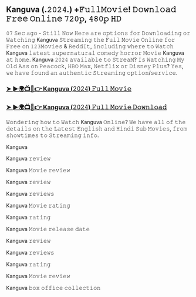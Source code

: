 ## Kanguva (.𝟸𝟶𝟸𝟺.) +𝙵𝚞𝚕𝚕𝙼𝚘𝚟𝚒𝚎! 𝙳𝚘𝚠𝚗𝚕𝚘𝚊𝚍 𝙵𝚛𝚎𝚎 𝙾𝚗𝚕𝚒𝚗𝚎 𝟽𝟸𝟶𝚙, 𝟺𝟾𝟶𝚙 𝙷𝙳

𝟶𝟽 𝚂𝚎𝚌 𝚊𝚐𝚘 - 𝚂𝚝𝚒𝚕𝚕 𝙽𝚘𝚠 𝙷𝚎𝚛𝚎 𝚊𝚛𝚎 𝚘𝚙𝚝𝚒𝚘𝚗𝚜 𝚏𝚘𝚛 𝙳𝚘𝚠𝚗𝚕𝚘𝚊𝚍𝚒𝚗𝚐 𝚘𝚛 𝚆𝚊𝚝𝚌𝚑𝚒𝚗𝚐 Kanguva 𝚂𝚝𝚛𝚎𝚊𝚖𝚒𝚗𝚐 𝚝𝚑𝚎 𝙵𝚞𝚕𝚕 𝙼𝚘𝚟𝚒𝚎 𝙾𝚗𝚕𝚒𝚗𝚎 𝚏𝚘𝚛 𝙵𝚛𝚎𝚎 𝚘𝚗 𝟷𝟸𝟹𝙼𝚘𝚟𝚒𝚎𝚜 & 𝚁𝚎𝚍𝚍𝙸𝚝, 𝚒𝚗𝚌𝚕𝚞𝚍𝚒𝚗𝚐 𝚠𝚑𝚎𝚛𝚎 𝚝𝚘 𝚆𝚊𝚝𝚌𝚑 Kanguva 𝚕𝚊𝚝𝚎𝚜𝚝 𝚜𝚞𝚙𝚎𝚛𝚗𝚊𝚝𝚞𝚛𝚊𝚕 𝚌𝚘𝚖𝚎𝚍𝚢 𝚑𝚘𝚛𝚛𝚘𝚛 𝙼𝚘𝚟𝚒𝚎 Kanguva 𝚊𝚝 𝚑𝚘𝚖𝚎. Kanguva 𝟸𝟶𝟸𝟺 𝚊𝚟𝚊𝚒𝚕𝚊𝚋𝚕𝚎 𝚝𝚘 𝚂𝚝𝚛𝚎𝚊𝙼? 𝙸𝚜 𝚆𝚊𝚝𝚌𝚑𝚒𝚗𝚐 𝙼𝚢 𝙾𝚕𝚍 𝙰𝚜𝚜 𝚘𝚗 𝙿𝚎𝚊𝚌𝚘𝚌𝚔, 𝙷𝙱𝙾 𝙼𝚊𝚡, 𝙽𝚎𝚝𝚏𝚕𝚒𝚡 𝚘𝚛 𝙳𝚒𝚜𝚗𝚎𝚢 𝙿𝚕𝚞𝚜? 𝚈𝚎𝚜, 𝚠𝚎 𝚑𝚊𝚟𝚎 𝚏𝚘𝚞𝚗𝚍 𝚊𝚗 𝚊𝚞𝚝𝚑𝚎𝚗𝚝𝚒𝚌 𝚂𝚝𝚛𝚎𝚊𝚖𝚒𝚗𝚐 𝚘𝚙𝚝𝚒𝚘𝚗/𝚜𝚎𝚛𝚟𝚒𝚌𝚎.

### [➤ ►🌍📺📱👉 Kanguva (𝟸𝟶𝟸𝟺) 𝙵𝚞𝚕𝚕 𝙼𝚘𝚟𝚒𝚎](https://t.co/0fKFodLCbf)

### [➤ ►🌍📺📱👉 Kanguva (𝟸𝟶𝟸𝟺) 𝙵𝚞𝚕𝚕 𝙼𝚘𝚟𝚒𝚎 𝙳𝚘𝚠𝚗𝚕𝚘𝚊𝚍](https://t.co/y3GUmooMEt)

𝚆𝚘𝚗𝚍𝚎𝚛𝚒𝚗𝚐 𝚑𝚘𝚠 𝚝𝚘 𝚆𝚊𝚝𝚌𝚑 Kanguva 𝙾𝚗𝚕𝚒𝚗𝚎? 𝚆𝚎 𝚑𝚊𝚟𝚎 𝚊𝚕𝚕 𝚘𝚏 𝚝𝚑𝚎 𝚍𝚎𝚝𝚊𝚒𝚕𝚜 𝚘𝚗 𝚝𝚑𝚎 𝙻𝚊𝚝𝚎𝚜𝚝 𝙴𝚗𝚐𝚕𝚒𝚜𝚑 𝚊𝚗𝚍 𝙷𝚒𝚗𝚍𝚒 𝚂𝚞𝚋 𝙼𝚘𝚟𝚒𝚎𝚜, 𝚏𝚛𝚘𝚖 𝚜𝚑𝚘𝚠𝚝𝚒𝚖𝚎𝚜 𝚝𝚘 𝚂𝚝𝚛𝚎𝚊𝚖𝚒𝚗𝚐 𝚒𝚗𝚏𝚘.

Kanguva

Kanguva 𝚛𝚎𝚟𝚒𝚎𝚠

Kanguva 𝙼𝚘𝚟𝚒𝚎 𝚛𝚎𝚟𝚒𝚎𝚠

Kanguva 𝚛𝚎𝚟𝚒𝚎𝚠

Kanguva 𝚛𝚎𝚟𝚒𝚎𝚠𝚜

Kanguva 𝙼𝚘𝚟𝚒𝚎 𝚛𝚊𝚝𝚒𝚗𝚐

Kanguva 𝚛𝚊𝚝𝚒𝚗𝚐

Kanguva 𝙼𝚘𝚟𝚒𝚎 𝚛𝚎𝚕𝚎𝚊𝚜𝚎 𝚍𝚊𝚝𝚎

Kanguva 𝚛𝚎𝚟𝚒𝚎𝚠

Kanguva 𝚛𝚎𝚟𝚒𝚎𝚠𝚜

Kanguva 𝚛𝚊𝚝𝚒𝚗𝚐

Kanguva 𝙼𝚘𝚟𝚒𝚎 𝚛𝚎𝚟𝚒𝚎𝚠

Kanguva 𝚋𝚘𝚡 𝚘𝚏𝚏𝚒𝚌𝚎 𝚌𝚘𝚕𝚕𝚎𝚌𝚝𝚒𝚘𝚗
